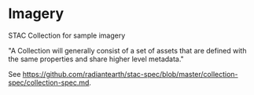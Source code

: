 # Imagery

STAC Collection for sample imagery

"A Collection will generally consist of a set of assets that are defined with the same properties and share higher level metadata."

See https://github.com/radiantearth/stac-spec/blob/master/collection-spec/collection-spec.md.